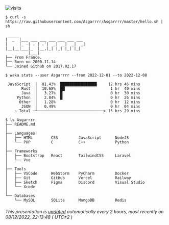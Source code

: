 ![visits](https://visit-counter.vercel.app/counter.png?page=https%3A%2F%2Fgithub.com%2FAsgarrrr&s=1&c=00ff0000&bg=00000000&no=2&ff=digi)
```console
$ curl -s https://raw.githubusercontent.com/Asgarrrr/Asgarrrr/master/hello.sh | sh

 _____                             
|  _  |___ ___ ___ ___ ___ ___ ___ 
|     |_ -| . | .'|  _|  _|  _|  _|
|__|__|___|_  |__,|_| |_| |_| |_|  
          |___|                    
├── From France.
├── Born on 2000.11.14
└── Joined Github on 2017.02.17

$ waka stats --user Asgarrrr --from 2022-12-01 --to 2022-12-08

 JavaScript  │  81.43%  ████████████████     12 hrs 46 mins
       Rust  │  10.68%  ██                    1 hr  40 mins
       Java  │   3.27%  █                     0 hr  30 mins
     Python  │   2.84%  █                     0 hr  26 mins
      Other  │   1.28%                        0 hr  12 mins
       JSON  │   0.49%                        0 hr  04 mins
    ~ Total ─┴─────────────────────────────> 15 hrs 29 mins

$ ls Asgarrrr
├── README.md
│
├── Languages
│   ├── HTML        CSS         JavaScript      NodeJS
│   └── PHP         C           C++             Python
│
├── Frameworks
│   ├── Bootstrap   React       TailwindCSS     Laravel
│   └── Vue         
│
├── Tools
│   ├── VSCode      WebStorm    PyCharm         Docker
│   ├── Git         GitHub      Vercel          Railway
│   ├── Sketch      Figma       Discord         Visual Studio
│   └── Xcode       
│
└── Databases
    └── MySQL       SQLite      MongoDB         Redis
```
###### This presentation is [updated](https://github.com/Asgarrrr/Asgarrrr/blob/main/update.js) automatically every 2 hours, most recently on 08/12/2022, 22:13:48 ( UTC±2 )
